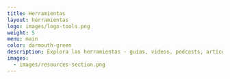 ```yaml
---
title: Herramientas
layout: herramientas
logo: images/logo-tools.png
weight: 5
menu: main
color: darmouth-green
description: Explora las herramientas - guías, videos, podcasts, artículos, y más - que estamos usando en nuestros acompañamientos y demás trabajo.
images:
  - images/resources-section.png
---
```

